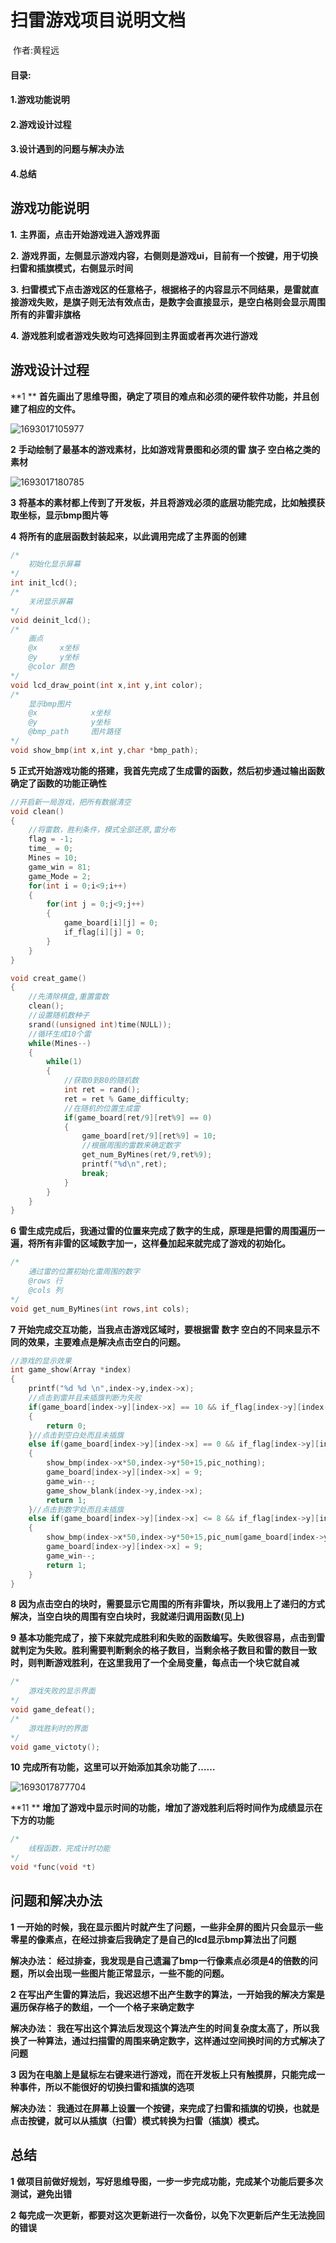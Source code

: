 #                     扫雷游戏项目说明文档

​                                                                                                                                                        作者:黄程远

#### 目录:

#### 1.游戏功能说明



#### 2.游戏设计过程



#### 3.设计遇到的问题与解决办法



#### 4.总结



## 									游戏功能说明

**1.**   **主界面，点击开始游戏进入游戏界面**

**2.**   **游戏界面，左侧显示游戏内容，右侧则是游戏ui，目前有一个按键，用于切换扫雷和插旗模式，右侧显示时间**

**3.**   **扫雷模式下点击游戏区的任意格子，根据格子的内容显示不同结果，是雷就直接游戏失败，是旗子则无法有效点击，是数字会直接显示，是空白格则会显示周围所有的非雷非旗格**

**4.**   **游戏胜利或者游戏失败均可选择回到主界面或者再次进行游戏**



## 									游戏设计过程

**1 ** **首先画出了思维导图，确定了项目的难点和必须的硬件软件功能，并且创建了相应的文件。**  

![1693017105977](C:\Users\ok\AppData\Roaming\Typora\typora-user-images\1693017105977.png)

**2**   **手动绘制了最基本的游戏素材，比如游戏背景图和必须的雷 旗子 空白格之类的素材**

![1693017180785](C:\Users\ok\AppData\Roaming\Typora\typora-user-images\1693017180785.png)

**3**   **将基本的素材都上传到了开发板，并且将游戏必须的底层功能完成，比如触摸获取坐标，显示bmp图片等**

 

**4**  **将所有的底层函数封装起来，以此调用完成了主界面的创建**  

```c
/*
    初始化显示屏幕
*/
int init_lcd();
/*
    关闭显示屏幕
*/
void deinit_lcd();
/*
    画点
    @x     x坐标
    @y     y坐标
    @color 颜色
*/
void lcd_draw_point(int x,int y,int color);
/*
    显示bmp图片
    @x            x坐标
    @y            y坐标
    @bmp_path     图片路径
*/
void show_bmp(int x,int y,char *bmp_path);
```

**5**  **正式开始游戏功能的搭建，我首先完成了生成雷的函数，然后初步通过输出函数确定了函数的功能正确性**  

```c
//开启新一局游戏，把所有数据清空
void clean()
{
    //将雷数，胜利条件，模式全部还原,雷分布
    flag = -1;
    time_ = 0;
    Mines = 10;
    game_win = 81;
    game_Mode = 2;
    for(int i = 0;i<9;i++)
    {
        for(int j = 0;j<9;j++)
        {
            game_board[i][j] = 0;
            if_flag[i][j] = 0;
        }
    }
}

void creat_game()
{
    //先清除棋盘,重置雷数
    clean();
    //设置随机数种子
    srand((unsigned int)time(NULL));
    //循环生成10个雷
    while(Mines--)
    {
        while(1)
        {
            //获取0到80的随机数
            int ret = rand();
            ret = ret % Game_difficulty;
            //在随机的位置生成雷
            if(game_board[ret/9][ret%9] == 0)
            {
                game_board[ret/9][ret%9] = 10;
                //根据周围的雷数来确定数字
                get_num_ByMines(ret/9,ret%9);
                printf("%d\n",ret);
                break;
            }
        }
    }
}
```

**6**   **雷生成完成后，我通过雷的位置来完成了数字的生成，原理是把雷的周围遍历一遍，将所有非雷的区域数字加一，这样叠加起来就完成了游戏的初始化。**  

```c
/*
    通过雷的位置初始化雷周围的数字
    @rows 行
    @cols 列
*/
void get_num_ByMines(int rows,int cols);
```

**7**   **开始完成交互功能，当我点击游戏区域时，要根据雷 数字 空白的不同来显示不同的效果，主要难点是解决点击空白的问题。**

```c
//游戏的显示效果
int game_show(Array *index)
{
    printf("%d %d \n",index->y,index->x);
    //点击到雷并且未插旗判断为失败
    if(game_board[index->y][index->x] == 10 && if_flag[index->y][index->x] != 1)
    {
        return 0;
    }//点击到空白处而且未插旗
    else if(game_board[index->y][index->x] == 0 && if_flag[index->y][index->x] != 1)//未插旗才允许点击
    {
        show_bmp(index->x*50,index->y*50+15,pic_nothing);
        game_board[index->y][index->x] = 9;
        game_win--;
        game_show_blank(index->y,index->x);
        return 1;
    }//点击到数字处而且未插旗
    else if(game_board[index->y][index->x] <= 8 && if_flag[index->y][index->x] != 1)//未插旗才允许点击
    {
        show_bmp(index->x*50,index->y*50+15,pic_num[game_board[index->y][index->x]-1]);
        game_board[index->y][index->x] = 9;
        game_win--;
        return 1;
    }
}
```

**8**  **因为点击空白的块时，需要显示它周围的所有非雷块，所以我用上了递归的方式解决，当空白块的周围有空白块时，我就递归调用函数(见上)**



**9**  **基本功能完成了，接下来就完成胜利和失败的函数编写。失败很容易，点击到雷就判定为失败。胜利需要判断剩余的格子数目，当剩余格子数目和雷的数目一致时，则判断游戏胜利，在这里我用了一个全局变量，每点击一个块它就自减**  

```c
/*
    游戏失败的显示界面
*/
void game_defeat();
/*
    游戏胜利时的界面
*/
void game_victoty();
```

**10**  **完成所有功能，这里可以开始添加其余功能了……** 

 ![1693017877704](C:\Users\ok\AppData\Roaming\Typora\typora-user-images\1693017877704.png)

**11 ** **增加了游戏中显示时间的功能，增加了游戏胜利后将时间作为成绩显示在下方的功能**  

```c
/*
    线程函数，完成计时功能
*/
void *func(void *t)
```





## 								问题和解决办法

**1**    **一开始的时候，我在显示图片时就产生了问题，一些非全屏的图片只会显示一些零星的像素点，在经过排查后我确定了是自己的lcd显示bmp算法出了问题**

**解决办法：** **经过排查，我发现是自己遗漏了bmp一行像素点必须是4的倍数的问题，所以会出现一些图片能正常显示，一些不能的问题。**  



**2**     **在写出产生雷的算法后，我迟迟想不出产生数字的算法，一开始我的解决方案是遍历保存格子的数组，一个一个格子来确定数字**  

**解决办法：** **我在写出这个算法后发现这个算法产生的时间复杂度太高了，所以我换了一种算法，通过扫描雷的周围来确定数字，这样通过空间换时间的方式解决了问题**  



**3**   **因为在电脑上是鼠标左右键来进行游戏，而在开发板上只有触摸屏，只能完成一种事件，所以不能很好的切换扫雷和插旗的选项**

**解决办法：** **我通过在屏幕上设置一个按键，来完成了扫雷和插旗的切换，也就是点击按键，就可以从插旗（扫雷）模式转换为扫雷（插旗）模式。**  



##                                             总结

**1** **做项目前做好规划，写好思维导图，一步一步完成功能，完成某个功能后要多次测试，避免出错**



**2** **每完成一次更新，都要对这次更新进行一次备份，以免下次更新后产生无法挽回的错误**











​						










